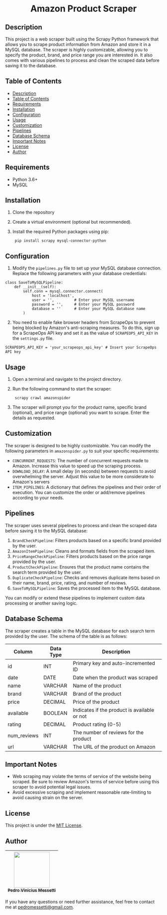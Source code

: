 <h1 align='center'>Amazon Product Scraper</h1>

## Description
This project is a web scraper built using the Scrapy Python framework that allows you to scrape product information from Amazon and store it in a MySQL database. The scraper is highly customizable, allowing you to specify the product, brand, and price range you are interested in. It also comes with various pipelines to process and clean the scraped data before saving it to the database.

## Table of Contents

- [Description](#description)
- [Table of Contents](#table-of-contents)
- [Requirements](#requirements)
- [Installation](#installation)
- [Configuration](#configuration)
- [Usage](#usage)
- [Customization](#customization)
- [Pipelines](#pipelines)
- [Database Schema](#database-schema)
- [Important Notes](#important-notes)
- [License](#license)
- [Author](#author)

## Requirements
- Python 3.6+
- MySQL

## Installation
1. Clone the repository
2. Create a virtual environment (optional but recommended).
3. Install the required Python packages using pip:
    
        pip install scrapy mysql-connector-python

## Configuration
1. Modify the `pipelines.py` file to set up your MySQL database connection. Replace the following parameters with your database credentials:
```
class SaveToMySQLPipeline:
    def __init__(self):
        self.conn = mysql.connector.connect(
            host = 'localhost',
            user = '',         # Enter your MySQL username
            password = '',     # Enter your MySQL password
            database = ''      # Enter your MySQL database name
        )
```
2. You need to enable fake browser headers from ScrapeOps to prevent being blocked by Amazon's anti-scraping measures. To do this, sign up for a ScrapeOps API key and set it as the value of `SCRAPEOPS_API_KEY` in the `settings.py` file.
```
SCRAPEOPS_API_KEY = 'your_scrapeops_api_key' # Insert your ScrapeOps API key
```

## Usage
1. Open a terminal and navigate to the project directory.
2. Run the following command to start the scraper:

        scrapy crawl amazonspider

3. The scraper will prompt you for the product name, specific brand (optional), and price range (optional) you want to scrape. Enter the details as requested.

## Customization
The scraper is designed to be highly customizable. You can modify the following parameters in `amazonspider.py` to suit your specific requirements:

- `CONCURRENT_REQUESTS`: The number of concurrent requests made to Amazon. Increase this value to speed up the scraping process.
- `DOWNLOAD_DELAY`: A small delay (in seconds) between requests to avoid overwhelming the server. Adjust this value to be more considerate to Amazon's servers
- `ITEM_PIPELINES`: A dictionary that defines the pipelines and their order of execution. You can customize the order or add/remove pipelines according to your needs.

## Pipelines
The scraper uses several pipelines to process and clean the scraped data before saving it to the MySQL database:

1. `BrandCheckPipeline`: Filters products based on a specific brand provided by the user.
2. `AmazonItemPipeline`: Cleans and formats fields from the scraped item.
3. `PriceRangeCheckPipeline`: Filters products based on the price range provided by the user.
4. `ProductCheckPipeline`: Ensures that the product name contains the search term provided by the user.
5. `DuplicateCheckPipeline`: Checks and removes duplicate items based on their name, brand, price, rating, and number of reviews.
6. `SaveToMySQLPipeline`: Saves the processed item to the MySQL database.

You can modify or extend these pipelines to implement custom data processing or another saving logic.

## Database Schema
The scraper creates a table in the MySQL database for each search term provided by the user. The schema of the table is as follows:

| Column      | Data Type | Description                                  |
| ----------- | --------- | -------------------------------------------- |
| id          | INT       | Primary key and auto-incremented ID          |
| date        | DATE      | Date when the product was scraped            |
| name        | VARCHAR   | Name of the product                          |
| brand       | VARCHAR   | Brand of the product                         |
| price       | DECIMAL   | Price of the product                         |
| available   | BOOLEAN   | Indicates if the product is available or not |
| rating      | DECIMAL   | Product rating (0-5)                         |
| num_reviews | INT       | The number of reviews for the product        |
| url         | VARCHAR   | The URL of the product on Amazon             |


## Important Notes

- Web scraping may violate the terms of service of the website being scraped. Be sure to review Amazon's terms of service before using this scraper to avoid potential legal issues.
- Avoid excessive scraping and implement reasonable rate-limiting to avoid causing strain on the server.

## License
This project is under the [MIT License](https://chat.openai.com/c/LICENSE).

## Author
| [<img src="https://avatars.githubusercontent.com/u/105685220?v=4" width=115><br><sub>Pedro Vinicius Messetti</sub>](https://github.com/pedromessetti) |
| :---------------------------------------------------------------------------------------------------------------------------------------------------: |

If you have any questions or need further assistance, feel free to contact me at [pedromessetti@gmail.com](pedromessetti@gmail.com).